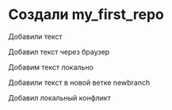 ﻿# Создали my_first_repo

Добавили текст

Добавил текст через браузер

Добавим текст локально

Добавили текст в новой ветке newbranch

Добавил локальный конфликт
